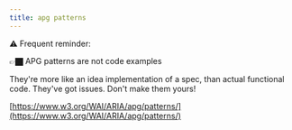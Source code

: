 ```yaml
---
title: apg patterns
---
```


⚠️ Frequent reminder:

👉🏿 APG patterns are not code examples

They're more like an idea implementation of a spec, than actual functional code. They've got issues. Don't make them yours!

[https://www.w3.org/WAI/ARIA/apg/patterns/](https://www.w3.org/WAI/ARIA/apg/patterns/)
